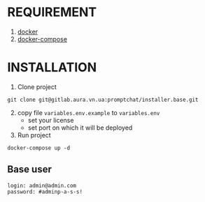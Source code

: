 # REQUIREMENT
1.  [docker](https://docs.docker.com/install/#server)
2.  [docker-compose](https://docs.docker.com/compose/install/)

# INSTALLATION
1. Clone project
```
git clone git@gitlab.aura.vn.ua:promptchat/installer.base.git
```
2. copy file `variables.env.example` to `variables.env`
   -  set your license
   -  set port on which it will be deployed
3. Run project
```
docker-compose up -d   
```    

## Base user
```
login: admin@admin.com
password: #adminp-a-s-s!
```
